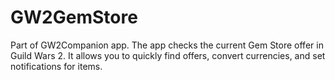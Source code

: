 # GW2GemStore
Part of GW2Companion app. The app checks the current Gem Store offer in Guild Wars 2. It allows you to quickly find offers, convert currencies, and set notifications for items.

